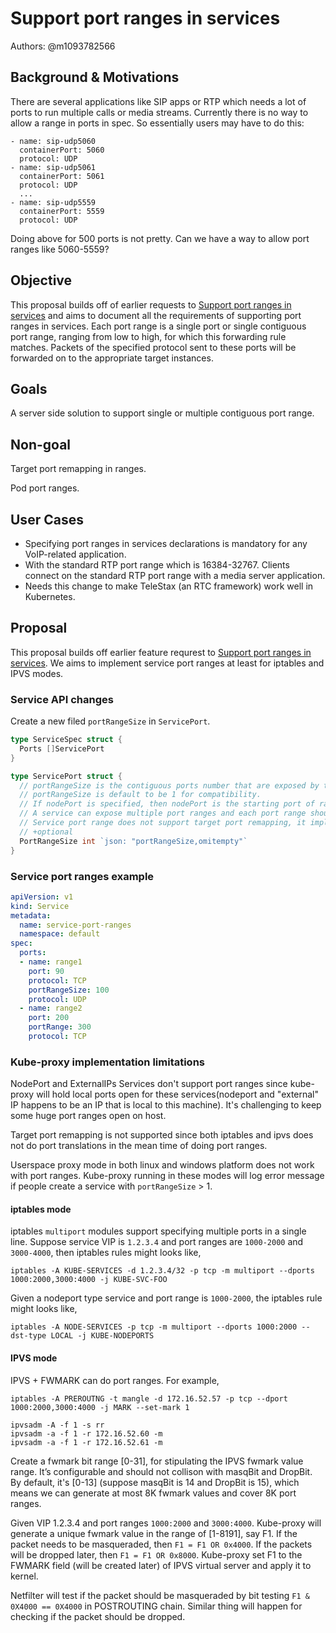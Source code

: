 # Support port ranges in services

Authors: @m1093782566

## Background & Motivations

There are several applications like SIP apps or RTP which needs a lot of ports to run multiple calls or media streams. Currently there is no way to allow a range in ports in spec. So essentially users may have to do this:

```
- name: sip-udp5060
  containerPort: 5060
  protocol: UDP
- name: sip-udp5061
  containerPort: 5061
  protocol: UDP
  ...
- name: sip-udp5559
  containerPort: 5559
  protocol: UDP
```

Doing above for 500 ports is not pretty. Can we have a way to allow port ranges like 5060-5559?

## Objective

This proposal builds off of earlier requests to [Support port ranges in services](https://github.com/kubernetes/kubernetes/issues/23864) and aims to document all the requirements of supporting port ranges in services. Each port range is a single port or single contiguous port range, ranging from low to high, for which this forwarding rule matches. Packets of the specified protocol sent to these ports will be forwarded on to the appropriate target instances.

## Goals

A server side solution to support single or multiple contiguous port range.

## Non-goal

Target port remapping in ranges.

Pod port ranges.

## User Cases

* Specifying port ranges in services declarations is mandatory for any VoIP-related application.
* With the standard RTP port range which is 16384-32767. Clients connect on the standard RTP port range with a media server application.
* Needs this change to make TeleStax (an RTC framework) work well in Kubernetes.

## Proposal

This proposal builds off earlier feature requrest to [Support port ranges in services](https://github.com/kubernetes/kubernetes/issues/23864). We aims to implement service port ranges at least for iptables and IPVS modes.

### Service API changes

Create a new filed `portRangeSize` in `ServicePort`.


```go
type ServiceSpec struct {
  Ports []ServicePort
}

type ServicePort struct {
  // portRangeSize is the contiguous ports number that are exposed by this service. Given port = 80 and portRangeSize = 100, it means ports 80-179, 100 ports in total, will be exposed. In this case, port means the starting port of a range.
  // portRangeSize is default to be 1 for compatibility.
  // If nodePort is specified, then nodePort is the starting port of range and nodePort+portRangeSize-1 is the ending port of range.
  // A service can expose multiple port ranges and each port range should not be overlapped.
  // Service port range does not support target port remapping, it implies that targetPort should not be specified or should be equal to service port.
  // +optional
  PortRangeSize int `json: "portRangeSize,omitempty"`
}
```

### Service port ranges example

```yaml
apiVersion: v1
kind: Service
metadata:
  name: service-port-ranges
  namespace: default
spec:
  ports:
  - name: range1
    port: 90
    protocol: TCP
    portRangeSize: 100
    protocol: UDP
  - name: range2
    port: 200
    portRange: 300
    protocol: TCP
```

### Kube-proxy implementation limitations

NodePort and ExternalIPs Services don't support port ranges since kube-proxy will hold local ports open for these services(nodeport and "external" IP happens to be an IP that is local to this machine). It's challenging to keep some huge port ranges open on host.

Target port remapping is not supported since both iptables and ipvs does not do port translations in the mean time of doing port ranges.

Userspace proxy mode in both linux and windows platform does not work with port ranges. Kube-proxy running in these modes will log error message if people create a service with `portRangeSize` > 1.

#### iptables mode

iptables `multiport` modules support specifying multiple ports in a single line. Suppose service VIP is `1.2.3.4` and port ranges are `1000-2000` and `3000-4000`, then iptables rules might looks like,

```shell
iptables -A KUBE-SERVICES -d 1.2.3.4/32 -p tcp -m multiport --dports 1000:2000,3000:4000 -j KUBE-SVC-FOO
```

Given a nodeport type service and port range is `1000-2000`, the iptables rule might looks like,

```shell
iptables -A NODE-SERVICES -p tcp -m multiport --dports 1000:2000 --dst-type LOCAL -j KUBE-NODEPORTS
```

#### IPVS mode

IPVS + FWMARK can do port ranges. For example,

```shell
iptables -A PREROUTNG -t mangle -d 172.16.52.57 -p tcp --dport 1000:2000,3000:4000 -j MARK --set-mark 1

ipvsadm -A -f 1 -s rr
ipvsadm -a -f 1 -r 172.16.52.60 -m
ipvsadm -a -f 1 -r 172.16.52.61 -m
```

Create a fwmark bit range [0-31], for stipulating the IPVS fwmark value range. It’s configurable and should not collison with masqBit and DropBit. By default, it's [0-13] (suppose masqBit is 14 and DropBit is 15), which means we can generate at most 8K fwmark values and cover 8K port ranges.

Given VIP 1.2.3.4 and port ranges `1000:2000` and `3000:4000`. Kube-proxy will generate a unique fwmark value in the range of [1-8191], say F1. If the packet needs to be masqueraded, then `F1 = F1 OR 0x4000`. If the packets will be dropped later, then `F1 = F1 OR 0x8000`. Kube-proxy set F1 to the FWMARK field (will be created later) of IPVS virtual server and apply it to kernel.

Netfilter will test if the packet should be masqueraded by bit testing `F1 & 0X4000 == 0X4000` in POSTROUTING chain. Similar thing will happen for checking if the packet should be dropped.
